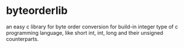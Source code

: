 byteorderlib
============

an easy c library for byte order conversion for build-in integer type of c programming language, like short int, int, long and their unsigned counterparts.
